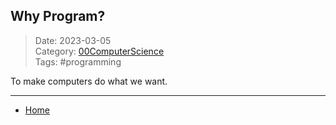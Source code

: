 ## Why Program?
 
>Date: 2023-03-05  
>Category: [00ComputerScience](links/00ComputerScience.md)  
>Tags: #programming    

To make computers do what we want.

---
- [Home](https://heartthymes.github.io)